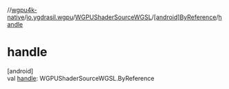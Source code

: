 //[wgpu4k-native](../../../../index.md)/[io.ygdrasil.wgpu](../../index.md)/[WGPUShaderSourceWGSL](../index.md)/[[android]ByReference](index.md)/[handle](handle.md)

# handle

[android]\
val [handle](handle.md): WGPUShaderSourceWGSL.ByReference